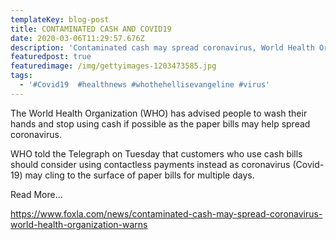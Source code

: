 ```yaml
---
templateKey: blog-post
title: CONTAMINATED CASH AND COVID19
date: 2020-03-06T11:29:57.676Z
description: 'Contaminated cash may spread coronavirus, World Health Organization warns'
featuredpost: true
featuredimage: /img/gettyimages-1203473585.jpg
tags:
  - '#Covid19  #healthnews #whothehellisevangeline #virus'
---
```

The World Health Organization (WHO) has advised people to wash their hands and stop using cash if possible as the paper bills may help spread coronavirus.

WHO told the Telegraph on Tuesday that customers who use cash bills should consider using contactless payments instead as coronavirus (Covid-19) may cling to the surface of paper bills for multiple days.

Read More...

https://www.foxla.com/news/contaminated-cash-may-spread-coronavirus-world-health-organization-warns
